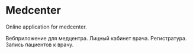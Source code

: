 # Medcenter

Online application for medcenter.

Вебприложение для медцентра. Лицный кабинет врача. Регистратура. Запись пациентов к врачу.

